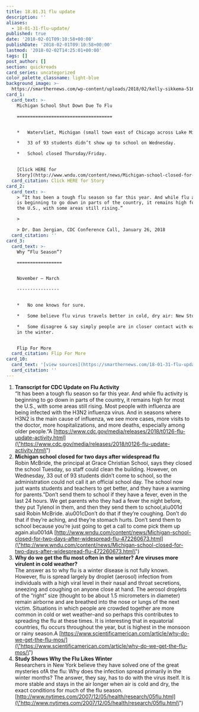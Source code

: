 ```yaml
---
title: 18.01.31 flu update
description: ''
aliases:
  - 18-01-31-flu-update/
published: true
date: '2018-02-01T09:10:58+00:00'
publishDate: '2018-02-01T09:10:58+00:00'
lastmod: '2018-02-02T14:25:01+00:00'
tags: []
post_author: []
section: quickreads
card_series: uncategorized
color_palette_classname: light-blue
background_image: >-
  https://smarthernews.com/wp-content/uploads/2018/02/kelly-sikkema-516850-360x360.jpg
card_1:
  card_text: >-
    Michigan School Shut Down Due To Flu

    ====================================


    *   Watervliet, Michigan (small town east of Chicago across Lake Michigan).

    *   33 of 93 students didn’t show up to school on Wednesday.

    *   School closed Thursday/Friday.


    [Click HERE for
    Story](http://www.wndu.com/content/news/Michigan-school-closed-for-two-days-after-widespread-flu-472260673.html)
  card_citation: Click HERE for Story
card_2:
  card_text: >-
    > “It has been a tough flu season so far this year. And while flu activity
    is beginning to go down in parts of the country, it remains high for most
    the U.S., with some areas still rising.”

    > 

    > Dr. Dan Jergian, CDC Conference Call, January 26, 2018
  card_citation: ''
card_3:
  card_text: >-
    Why “Flu Season”?

    =================


    November – March

    ----------------


    *   No one knows for sure.

    *   Some believe flu virus travels better in cold, dry air: New Study.

    *   Some disagree & say simply people are in closer contact with each other
    in the winter.


    Flip For More
  card_citation: Flip For More
card_10:
  card_text: '[view sources](https://smarthernews.com/18-01-31-flu-update/)'
  card_citation: ''
---
```

1.  **Transcript for CDC Update on Flu Activity**  
    “It has been a tough flu season so far this year. And while flu activity is beginning to go down in parts of the country, it remains high for most the U.S., with some areas still rising. Most people with influenza are being infected with the H3N2 influenza virus. And in seasons where H3N2 is the main cause of influenza, we see more cases, more visits to the doctor, more hospitalizations, and more deaths, especially among older people.”A [https://www.cdc.gov/media/releases/2018/t0126-flu-update-activity.html](\"https://www.cdc.gov/media/releases/2018/t0126-flu-update-activity.html\")
2.  **Michigan school closed for two days after widespread flu**  
    Robin McBride, the principal at Grace Christian School, says they closed the school Tuesday, so staff could clean the building. However, on Wednesday, 33 out of 93 students didn’t come to school, so the administration could not call it an official school day. The school now just wants students and teachers to get better, and they have a warning for parents.”Don’t send them to school if they have a fever, even in the last 24 hours. We get parents who they had a fever the night before, they put Tylenol in them, and then they send them to school,a\\u001d said Robin McBride. a\\u001cDon’t do that if they’re coughing. Don’t do that if they’re aching, and they’re stomach hurts. Don’t send them to school because you’re just going to get a call to come pick them up again.a\\u001dA [http://www.wndu.com/content/news/Michigan-school-closed-for-two-days-after-widespread-flu-472260673.html](\"http://www.wndu.com/content/news/Michigan-school-closed-for-two-days-after-widespread-flu-472260673.html\")
3.  **Why do we get the flu most often in the winter? Are viruses more virulent in cold weather?**  
    The answer as to why flu is a winter disease is not fully known. However, flu is spread largely by droplet (aerosol) infection from individuals with a high viral level in their nasal and throat secretions, sneezing and coughing on anyone close at hand. The aerosol droplets of the “right” size (thought to be about 1.5 micrometers in diameter) remain airborne and are breathed into the nose or lungs of the next victim. Situations in which people are crowded together are more common in cold or wet weather–and so perhaps this contributes to spreading the flu at these times. It is interesting that in equatorial countries, flu occurs throughout the year, but is highest in the monsoon or rainy season.A [https://www.scientificamerican.com/article/why-do-we-get-the-flu-mos/](\"https://www.scientificamerican.com/article/why-do-we-get-the-flu-mos/\")
4.  **Study Shows Why the Flu Likes Winter**  
    Researchers in New York believe they have solved one of the great mysteries ofA the flu: Why does the infection spread primarily in the winter months? The answer, they say, has to do with the virus itself. It is more stable and stays in the air longer when air is cold and dry, the exact conditions for much of the flu season.  
    [http://www.nytimes.com/2007/12/05/health/research/05flu.html](\"http://www.nytimes.com/2007/12/05/health/research/05flu.html\")